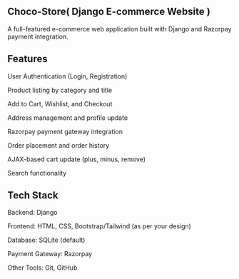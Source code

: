 Choco-Store( Django E-commerce Website )
----------------------------------------

A full-featured e-commerce web application built with Django and Razorpay payment integration.


Features
--------

User Authentication (Login, Registration)

Product listing by category and title

Add to Cart, Wishlist, and Checkout

Address management and profile update

Razorpay payment gateway integration

Order placement and order history

AJAX-based cart update (plus, minus, remove)

Search functionality


Tech Stack
-----------
Backend: Django

Frontend: HTML, CSS, Bootstrap/Tailwind (as per your design)

Database: SQLite (default)

Payment Gateway: Razorpay

Other Tools: Git, GitHub
